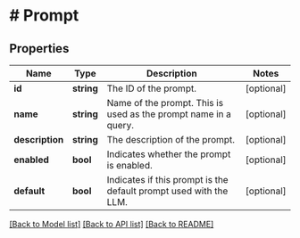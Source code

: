 # # Prompt

## Properties

Name | Type | Description | Notes
------------ | ------------- | ------------- | -------------
**id** | **string** | The ID of the prompt. | [optional]
**name** | **string** | Name of the prompt. This is used as the prompt name in a query. | [optional]
**description** | **string** | The description of the prompt. | [optional]
**enabled** | **bool** | Indicates whether the prompt is enabled. | [optional]
**default** | **bool** | Indicates if this prompt is the default prompt used with the LLM. | [optional]

[[Back to Model list]](../../README.md#models) [[Back to API list]](../../README.md#endpoints) [[Back to README]](../../README.md)
